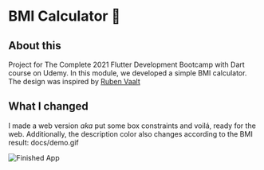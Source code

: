 # BMI Calculator 💪

## About this

Project for The Complete 2021 Flutter Development Bootcamp with Dart course on Udemy. In this module, we developed a simple BMI calculator. The design was inspired by [Ruben Vaalt](https://dribbble.com/shots/4585382-Simple-BMI-Calculator)


## What I changed

I made a web version *aka* put some box constraints and voilá, ready for the web. Additionally, the description color also changes according to the BMI result:
docs/demo.gif

![Finished App](https://giphy.com/embed/hl32Uynp2gCfojZU20)

